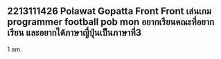 2213111426
Polawat Gopatta
Front
Front
เล่นเกม 
programmer
football 
pob
mon
อยากเรียนคณะที่อยากเรียน และอยากได้ภาษาญี่ปุ่นเป็นภาษาที่3
-
1 am.
